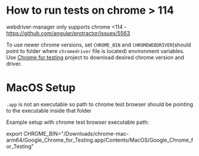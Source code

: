 # How to run tests on chrome > 114

webdriver-manager only supports chrome <114 - https://github.com/angular/protractor/issues/5563

To use newer chrome versions, set `CHROME_BIN` and `CHROMEWEBDRIVER`(should point to folder where `chromedriver` file is located) environment variables. Use [Chrome for testing](https://developer.chrome.com/blog/chrome-for-testing) project to download desired chrome version and driver.

# MacOS Setup
`.app` is not an executable so path to chrome test browser should be pointing to the executable inside that folder

Example setup with chrome test browser executable path:

export CHROME_BIN="/Downloads/chrome-mac-arm64/Google_Chrome_for_Testing.app/Contents/MacOS/Google_Chrome_for_Testing"
